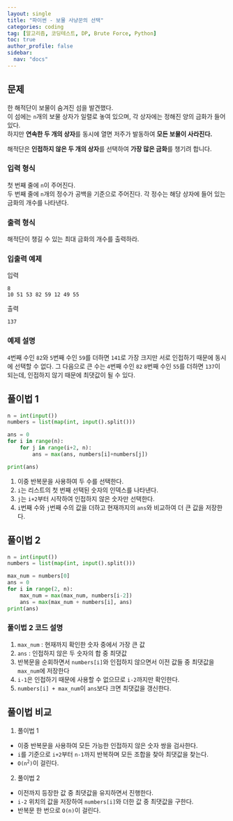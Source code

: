 ```yaml
---
layout: single
title: "파이썬 - 보물 사냥꾼의 선택"
categories: coding
tag: [알고리즘, 코딩테스트, DP, Brute Force, Python]
toc: true
author_profile: false
sidebar:
  nav: "docs"
---
```


## 문제
한 해적단이 보물이 숨겨진 섬을 발견했다. <br>
이 섬에는 `n`개의 보물 상자가 일렬로 놓여 있으며, 각 상자에는 정해진 양의 금화가 들어 있다. <br>
하지만 **연속한 두 개의 상자**를 동시에 열면 저주가 발동하여 **모든 보물이 사라진다.**

해적단은 **인접하지 않은 두 개의 상자**를 선택하여 **가장 많은 금화**를 챙기려 합니다. <br>

### 입력 형식
첫 번째 줄에 `n`이 주어진다. <br>
두 번째 줄에 `n`개의 정수가 공백을 기준으로 주어진다. 각 정수는 해당 상자에 들어 있는 금화의 개수를 나타낸다.

### 출력 형식
해적단이 챙길 수 있는 최대 금화의 개수를 출력하라.

### 입출력 예제
입력
```
8
10 51 53 82 59 12 49 55
```
출력
```
137
```

### 예제 설명
`4`번째 수인 `82`와 `5`번째 수인 `59`를 더하면 `141`로 가장 크지만 서로 인접하기 때문에 동시에 선택할 수 없다.
그 다음으로 큰 수는 `4`번째 수인 `82` `8`번째 수인 `55`를 더하면 `137`이 되는데, 인접하지 않기 때문에 최댓값이 될 수 있다.

## 풀이법 1
```python
n = int(input())
numbers = list(map(int, input().split()))

ans = 0
for i in range(n):
    for j in range(i+2, n):
        ans = max(ans, numbers[i]+numbers[j])

print(ans)
```
1. 이중 반복문을 사용하여 두 수를 선택한다.
2. `i`는 리스트의 첫 번째 선택된 숫자의 인덱스를 나타낸다.
3. `j`는 `i+2`부터 시작하여 인접하지 않은 숫자만 선택한다.
4. `i`번째 수와 `j`번째 수의 값을 더하고 현재까지의 `ans`와 비교하여 더 큰 값을 저장한다.

## 풀이법 2
```python
n = int(input())
numbers = list(map(int, input().split()))

max_num = numbers[0]
ans = 0
for i in range(2, n):
    max_num = max(max_num, numbers[i-2])
    ans = max(max_num + numbers[i], ans)
print(ans)
```
### 풀이법 2 코드 설명
1. `max_num` : 현재까지 확인한 숫자 중에서 가장 큰 값
2. `ans` : 인접하지 않은 두 숫자의 합 중 최댓값
3. 반복문을 순회하면서 `numbers[i]`와 인접하지 않으면서 이전 값들 중 최댓값을 `max_num`에 저장한다
4. `i-1`은 인접하기 때문에 사용할 수 없으므로 `i-2`까지만 확인한다.
5. `numbers[i] + max_num`이 `ans`보다 크면 최댓값을 갱신한다.

## 풀이법 비교
1. 풀이법 1
- 이중 반복문을 사용하여 모든 가능한 인접하지 않은 숫자 쌍을 검사한다.
- `i`를 기준으로 `i+2`부터 `n-1`까지 반복하며 모든 조합을 찾아 최댓값을 찾는다.
- <code>O(n<sup>2</sup>)</code>이 걸린다.
2. 풀이법 2
- 이전까지 등장한 값 중 최댓값을 유지하면서 진행한다.
- `i-2` 위치의 값을 저장하여 `numbers[i]`와 더한 값 중 최댓값을 구한다.
- 반복문 한 번으로 <code>O(n)</code>이 걸린다.
